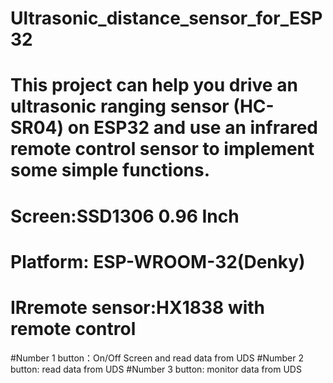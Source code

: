 # Ultrasonic_distance_sensor_for_ESP32
# This project can help you drive an ultrasonic ranging sensor (HC-SR04) on ESP32 and use an infrared remote control sensor to implement some simple functions.
# Screen:SSD1306 0.96 Inch
# Platform: ESP-WROOM-32(Denky)
# IRremote sensor:HX1838 with remote control
#Number 1 button：On/Off Screen and read data from UDS
#Number 2 button: read data from UDS
#Number 3 button: monitor data from UDS
